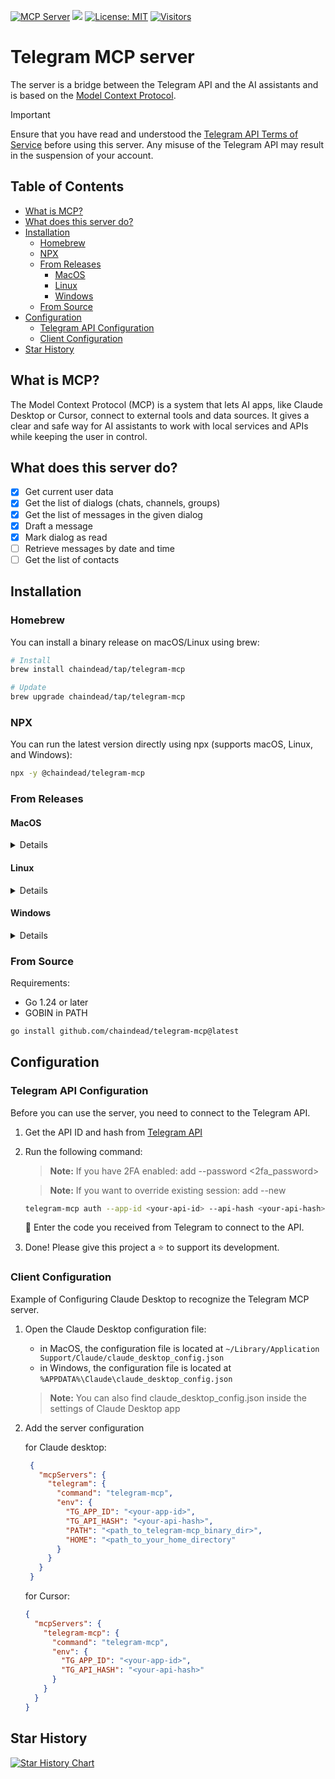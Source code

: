 [![](https://badge.mcpx.dev?type=server 'MCP Server')](https://github.com/punkpeye/awesome-mcp-servers?tab=readme-ov-file#communication)
[![](https://img.shields.io/badge/OS_Agnostic-Works_Everywhere-purple)](https://github.com/chaindead/telegram-mcp?tab=readme-ov-file#installation)
[![License: MIT](https://img.shields.io/badge/License-MIT-yellow.svg)](https://opensource.org/licenses/MIT)
[![Visitors](https://api.visitorbadge.io/api/visitors?path=https%3A%2F%2Fgithub.com%2Fchaindead%2Ftelegram-mcp&label=Visitors&labelColor=%23d9e3f0&countColor=%23697689&style=flat&labelStyle=none)](https://visitorbadge.io/status?path=https%3A%2F%2Fgithub.com%2Fchaindead%2Ftelegram-mcp)

# Telegram MCP server

The server is a bridge between the Telegram API and the AI assistants and is based on the [Model Context Protocol](https://modelcontextprotocol.io).

> [!IMPORTANT]
> Ensure that you have read and understood the [Telegram API Terms of Service](https://core.telegram.org/api/terms) before using this server.
> Any misuse of the Telegram API may result in the suspension of your account.

## Table of Contents
- [What is MCP?](#what-is-mcp)
- [What does this server do?](#what-does-this-server-do)
- [Installation](#installation)
  - [Homebrew](#homebrew)
  - [NPX](#npx)
  - [From Releases](#from-releases)
    - [MacOS](#macos)
    - [Linux](#linux)
    - [Windows](#windows)
  - [From Source](#from-source)
- [Configuration](#configuration)
  - [Telegram API Configuration](#telegram-api-configuration)
  - [Client Configuration](#client-configuration)
- [Star History](#star-history)

## What is MCP?

The Model Context Protocol (MCP) is a system that lets AI apps, like Claude Desktop or Cursor, connect to external tools and data sources. It gives a clear and safe way for AI assistants to work with local services and APIs while keeping the user in control.

## What does this server do?

- [x] Get current user data
- [x] Get the list of dialogs (chats, channels, groups)
- [x] Get the list of messages in the given dialog
- [x] Draft a message
- [x] Mark dialog as read
- [ ] Retrieve messages by date and time
- [ ] Get the list of contacts

## Installation

### Homebrew

You can install a binary release on macOS/Linux using brew:

```bash
# Install
brew install chaindead/tap/telegram-mcp

# Update
brew upgrade chaindead/tap/telegram-mcp
```

### NPX

You can run the latest version directly using npx (supports macOS, Linux, and Windows):

```bash
npx -y @chaindead/telegram-mcp
```

### From Releases

#### MacOS

<details>

> **Note:** The commands below install to `/usr/local/bin`. To install elsewhere, replace `/usr/local/bin` with your preferred directory in your PATH.

First, download the archive for your architecture:

```bash
# For Intel Mac (x86_64)
curl -L -o telegram-mcp.tar.gz https://github.com/chaindead/telegram-mcp/releases/latest/download/telegram-mcp_Darwin_x86_64.tar.gz

# For Apple Silicon (M1/M2)
curl -L -o telegram-mcp.tar.gz https://github.com/chaindead/telegram-mcp/releases/latest/download/telegram-mcp_Darwin_arm64.tar.gz
```

Then install the binary:

```bash
# Extract the binary
sudo tar xzf telegram-mcp.tar.gz -C /usr/local/bin

# Make it executable
sudo chmod +x /usr/local/bin/telegram-mcp

# Clean up
rm telegram-mcp.tar.gz
```
</details>

#### Linux
<details>

> **Note:** The commands below install to `/usr/local/bin`. To install elsewhere, replace `/usr/local/bin` with your preferred directory in your PATH.

First, download the archive for your architecture:

```bash
# For x86_64 (64-bit)
curl -L -o telegram-mcp.tar.gz https://github.com/chaindead/telegram-mcp/releases/latest/download/telegram-mcp_Linux_x86_64.tar.gz

# For ARM64
curl -L -o telegram-mcp.tar.gz https://github.com/chaindead/telegram-mcp/releases/latest/download/telegram-mcp_Linux_arm64.tar.gz
```

Then install the binary:

```bash
# Extract the binary
sudo tar xzf telegram-mcp.tar.gz -C /usr/local/bin

# Make it executable
sudo chmod +x /usr/local/bin/telegram-mcp

# Clean up
rm telegram-mcp.tar.gz
```
</details>

#### Windows

<details>

#### Windows
1. Download the latest release for your architecture:
   - [Windows x64](https://github.com/chaindead/telegram-mcp/releases/latest/download/telegram-mcp_Windows_x86_64.zip)
   - [Windows ARM64](https://github.com/chaindead/telegram-mcp/releases/latest/download/telegram-mcp_Windows_arm64.zip)
2. Extract the `.zip` file
3. Add the extracted directory to your PATH or move `telegram-mcp.exe` to a directory in your PATH
</details>

### From Source

Requirements:
- Go 1.24 or later
- GOBIN in PATH

```bash
go install github.com/chaindead/telegram-mcp@latest
```

## Configuration

### Telegram API Configuration

Before you can use the server, you need to connect to the Telegram API.

1. Get the API ID and hash from [Telegram API](https://my.telegram.org/auth)
2. Run the following command:
   > __Note:__
   > If you have 2FA enabled: add --password <2fa_password>

   >  __Note:__
   > If you want to override existing session: add --new

   ```bash
   telegram-mcp auth --app-id <your-api-id> --api-hash <your-api-hash> --phone <your-phone-number>
   ```

   📩 Enter the code you received from Telegram to connect to the API.

3. Done! Please give this project a ⭐️ to support its development.

### Client Configuration

Example of Configuring Claude Desktop to recognize the Telegram MCP server.

1. Open the Claude Desktop configuration file:
    - in MacOS, the configuration file is located at `~/Library/Application Support/Claude/claude_desktop_config.json`
    - in Windows, the configuration file is located at `%APPDATA%\Claude\claude_desktop_config.json`

   > __Note:__
   > You can also find claude_desktop_config.json inside the settings of Claude Desktop app

2. Add the server configuration
   
   for Claude desktop:
   ```json
    {
      "mcpServers": {
        "telegram": {
          "command": "telegram-mcp",
          "env": {
            "TG_APP_ID": "<your-app-id>",
            "TG_API_HASH": "<your-api-hash>",
            "PATH": "<path_to_telegram-mcp_binary_dir>",
            "HOME": "<path_to_your_home_directory"
          }
        }
      }
    }
   ```

   for Cursor:
    ```json
    {
      "mcpServers": {
        "telegram-mcp": {
          "command": "telegram-mcp",
          "env": {
            "TG_APP_ID": "<your-app-id>",
            "TG_API_HASH": "<your-api-hash>"
          }
        }
      }
    }
    ```

## Star History

<a href="https://www.star-history.com/#chaindead/telegram-mcp&Date">
 <picture>
   <source media="(prefers-color-scheme: dark)" srcset="https://api.star-history.com/svg?repos=chaindead/telegram-mcp&type=Date&theme=dark" />
   <source media="(prefers-color-scheme: light)" srcset="https://api.star-history.com/svg?repos=chaindead/telegram-mcp&type=Date" />
   <img alt="Star History Chart" src="https://api.star-history.com/svg?repos=chaindead/telegram-mcp&type=Date" />
 </picture>
</a>
